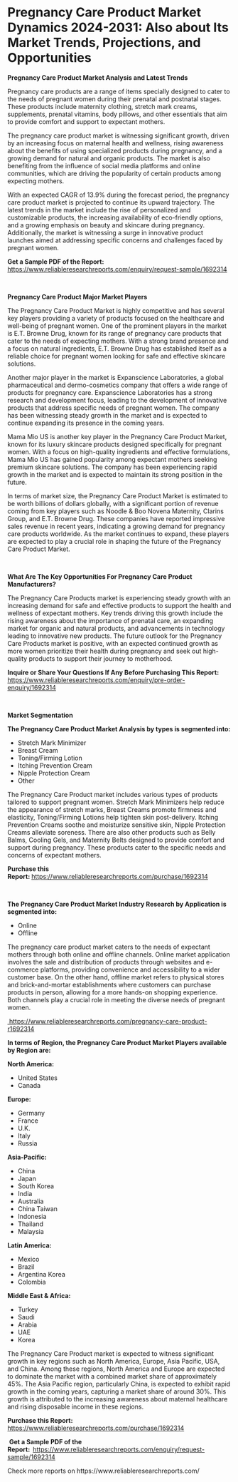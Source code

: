 <p><h1>Pregnancy Care Product Market Dynamics 2024-2031: Also about Its Market Trends, Projections, and Opportunities</h1></p><p><strong>Pregnancy Care Product Market Analysis and Latest Trends</strong></p>
<p><p>Pregnancy care products are a range of items specially designed to cater to the needs of pregnant women during their prenatal and postnatal stages. These products include maternity clothing, stretch mark creams, supplements, prenatal vitamins, body pillows, and other essentials that aim to provide comfort and support to expectant mothers.</p><p>The pregnancy care product market is witnessing significant growth, driven by an increasing focus on maternal health and wellness, rising awareness about the benefits of using specialized products during pregnancy, and a growing demand for natural and organic products. The market is also benefiting from the influence of social media platforms and online communities, which are driving the popularity of certain products among expecting mothers.</p><p>With an expected CAGR of 13.9% during the forecast period, the pregnancy care product market is projected to continue its upward trajectory. The latest trends in the market include the rise of personalized and customizable products, the increasing availability of eco-friendly options, and a growing emphasis on beauty and skincare during pregnancy. Additionally, the market is witnessing a surge in innovative product launches aimed at addressing specific concerns and challenges faced by pregnant women.</p></p>
<p><strong>Get a Sample PDF of the Report:&nbsp;</strong> <a href="https://www.reliableresearchreports.com/enquiry/request-sample/1692314">https://www.reliableresearchreports.com/enquiry/request-sample/1692314</a></p>
<p>&nbsp;</p>
<p><strong>Pregnancy Care Product Major Market Players</strong></p>
<p><p>The Pregnancy Care Product Market is highly competitive and has several key players providing a variety of products focused on the healthcare and well-being of pregnant women. One of the prominent players in the market is E.T. Browne Drug, known for its range of pregnancy care products that cater to the needs of expecting mothers. With a strong brand presence and a focus on natural ingredients, E.T. Browne Drug has established itself as a reliable choice for pregnant women looking for safe and effective skincare solutions.</p><p>Another major player in the market is Expanscience Laboratories, a global pharmaceutical and dermo-cosmetics company that offers a wide range of products for pregnancy care. Expanscience Laboratories has a strong research and development focus, leading to the development of innovative products that address specific needs of pregnant women. The company has been witnessing steady growth in the market and is expected to continue expanding its presence in the coming years.</p><p>Mama Mio US is another key player in the Pregnancy Care Product Market, known for its luxury skincare products designed specifically for pregnant women. With a focus on high-quality ingredients and effective formulations, Mama Mio US has gained popularity among expectant mothers seeking premium skincare solutions. The company has been experiencing rapid growth in the market and is expected to maintain its strong position in the future.</p><p>In terms of market size, the Pregnancy Care Product Market is estimated to be worth billions of dollars globally, with a significant portion of revenue coming from key players such as Noodle & Boo Novena Maternity, Clarins Group, and E.T. Browne Drug. These companies have reported impressive sales revenue in recent years, indicating a growing demand for pregnancy care products worldwide. As the market continues to expand, these players are expected to play a crucial role in shaping the future of the Pregnancy Care Product Market.</p></p>
<p>&nbsp;</p>
<p><strong>What Are The Key Opportunities For Pregnancy Care Product Manufacturers?</strong></p>
<p><p>The Pregnancy Care Products market is experiencing steady growth with an increasing demand for safe and effective products to support the health and wellness of expectant mothers. Key trends driving this growth include the rising awareness about the importance of prenatal care, an expanding market for organic and natural products, and advancements in technology leading to innovative new products. The future outlook for the Pregnancy Care Products market is positive, with an expected continued growth as more women prioritize their health during pregnancy and seek out high-quality products to support their journey to motherhood.</p></p>
<p><strong>Inquire or Share Your Questions If Any Before Purchasing This Report:</strong> <a href="https://www.reliableresearchreports.com/enquiry/pre-order-enquiry/1692314">https://www.reliableresearchreports.com/enquiry/pre-order-enquiry/1692314</a></p>
<p>&nbsp;</p>
<p><strong>Market Segmentation</strong></p>
<p><strong>The Pregnancy Care Product Market Analysis by types is segmented into:</strong></p>
<p><ul><li>Stretch Mark Minimizer</li><li>Breast Cream</li><li>Toning/Firming Lotion</li><li>Itching Prevention Cream</li><li>Nipple Protection Cream</li><li>Other</li></ul></p>
<p><p>The Pregnancy Care Product market includes various types of products tailored to support pregnant women. Stretch Mark Minimizers help reduce the appearance of stretch marks, Breast Creams promote firmness and elasticity, Toning/Firming Lotions help tighten skin post-delivery. Itching Prevention Creams soothe and moisturize sensitive skin, Nipple Protection Creams alleviate soreness. There are also other products such as Belly Balms, Cooling Gels, and Maternity Belts designed to provide comfort and support during pregnancy. These products cater to the specific needs and concerns of expectant mothers.</p></p>
<p><strong>Purchase this Report:&nbsp;</strong><a href="https://www.reliableresearchreports.com/purchase/1692314">https://www.reliableresearchreports.com/purchase/1692314</a></p>
<p>&nbsp;</p>
<p><strong>The Pregnancy Care Product Market Industry Research by Application is segmented into:</strong></p>
<p><ul><li>Online</li><li>Offline</li></ul></p>
<p><p>The pregnancy care product market caters to the needs of expectant mothers through both online and offline channels. Online market application involves the sale and distribution of products through websites and e-commerce platforms, providing convenience and accessibility to a wider customer base. On the other hand, offline market refers to physical stores and brick-and-mortar establishments where customers can purchase products in person, allowing for a more hands-on shopping experience. Both channels play a crucial role in meeting the diverse needs of pregnant women.</p></p>
<p><a href="https://www.reliableresearchreports.com/pregnancy-care-product-r1692314">&nbsp;https://www.reliableresearchreports.com/pregnancy-care-product-r1692314</a></p>
<p><strong>In terms of Region, the Pregnancy Care Product Market Players available by Region are:</strong></p>
<p>
    <p> <strong> North America: </strong>
        <ul>
            <li>United States</li>
            <li>Canada</li>
        </ul>
        </p> 
    <p> <strong> Europe: </strong>
        <ul>
            <li>Germany</li>
            <li>France</li>
            <li>U.K.</li>
            <li>Italy</li>
            <li>Russia</li>
        </ul>
        </p> 
    <p> <strong> Asia-Pacific: </strong>
        <ul>
            <li>China</li>
            <li>Japan</li>
            <li>South Korea</li>
            <li>India</li>
            <li>Australia</li>
            <li>China Taiwan</li>
            <li>Indonesia</li>
            <li>Thailand</li>
            <li>Malaysia</li>
        </ul>
        </p> 
    <p> <strong> Latin America: </strong>
        <ul>
            <li>Mexico</li>
            <li>Brazil</li>
            <li>Argentina Korea</li>
            <li>Colombia</li>
        </ul>
        </p> 
    <p> <strong> Middle East & Africa: </strong>
        <ul>
            <li>Turkey</li>
            <li>Saudi</li>
            <li>Arabia</li>
            <li>UAE</li>
            <li>Korea</li>
        </ul>
    </p>
    </p>
<p><p>The Pregnancy Care Product market is expected to witness significant growth in key regions such as North America, Europe, Asia Pacific, USA, and China. Among these regions, North America and Europe are expected to dominate the market with a combined market share of approximately 45%. The Asia Pacific region, particularly China, is expected to exhibit rapid growth in the coming years, capturing a market share of around 30%. This growth is attributed to the increasing awareness about maternal healthcare and rising disposable income in these regions.</p></p>
<p><strong>Purchase this Report: </strong><a href="https://www.reliableresearchreports.com/purchase/1692314">https://www.reliableresearchreports.com/purchase/1692314</a></p>
<p>&nbsp;<strong>Get a Sample PDF of the Report:&nbsp;&nbsp;</strong><a href="https://www.reliableresearchreports.com/enquiry/request-sample/1692314">https://www.reliableresearchreports.com/enquiry/request-sample/1692314</a></p>
<p><strong></strong></p>
<p>Check more reports on https://www.reliableresearchreports.com/</p>